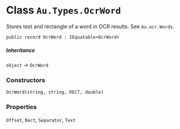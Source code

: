 # Class `Au.Types.OcrWord`

Stores text and rectangle of a word in OCR results. See `Au.ocr.Words`.

```
public record OcrWord : IEquatable<OcrWord>
```

##### Inheritance

`object` → `OcrWord`

### Constructors

`OcrWord(string, string, RECT, double)`

### Properties

`Offset`, `Rect`, `Separator`, `Text`
